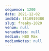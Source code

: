 ```yaml
---
sequence: 1200
date: 2021-12-02
imdbId: tt10919380
slug: freaky-2020
venue: null
venueNotes: null
medium: HBO Max
mediumNotes: null
---
```

